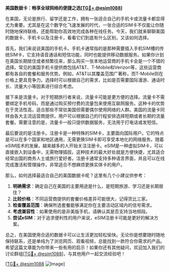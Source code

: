 **美国数据卡：畅享全球网络的便捷之选[[TG💪+ @esim1088](https://t.me/s/esim1088)]**

在美国，无论是旅行、留学还是工作，拥有一张适合自己的手机卡或流量卡都显得尤为重要。尤其是在这个数字化飞速发展的时代，一张合适的SIM卡不仅能让你随时随地保持联络，还能帮助你高效地完成各种在线任务。今天，我们就来聊聊美国的数据卡、手机卡以及注册卡，看看它们到底有什么区别，又该如何选择。

首先，我们来说说美国的手机卡。手机卡通常指的是那种需要插入手机SIM槽的传统SIM卡，它支持语音通话和短信功能，同时也能提供移动数据服务。如果你计划在美国长期居住或者频繁往来，那么购买一张本地运营商的手机卡会是一个不错的选择。常见的美国手机卡提供商包括AT&T、T-Mobile和Verizon等，这些运营商都有各自的套餐和服务优势。例如，AT&T以其覆盖范围广著称，而T-Mobile则在价格上更具竞争力。选择时可以根据自己的需求，比如是否需要国际漫游、通话时长、流量大小等因素进行综合考虑。

接下来是流量卡。对于短期旅行者来说，流量卡可能是更方便的选择。流量卡不需要绑定手机号码，而是通过购买预付费的流量包来使用互联网服务。这种卡的优势在于灵活性高，适合那些不常驻美国但需要偶尔使用网络的人群。美国的流量卡同样由各大主流运营商提供，用户可以根据自己的行程安排选择短期或者长期的流量套餐。需要注意的是，流量卡一般只提供数据服务，无法用于打电话或发短信。

最后要说的是注册卡。注册卡是一种特殊的SIM卡，主要面向国际用户。它的特点是可以在多个国家和地区通用，无需更换SIM卡即可享受本地化的网络服务。随着eSIM技术的发展，越来越多的人开始关注注册卡。eSIM是一种虚拟SIM卡，可以直接嵌入到设备中，无需物理插拔。这种技术的最大好处就是方便快捷，尤其适合经常出国的商务人士或旅行爱好者。注册卡通常支持多种语言界面，并且可以在线完成激活和管理操作，非常适合不想麻烦更换实体卡的用户。

那么，如何选择最适合自己的美国数据卡呢？这里有几个小建议供参考：

1. **明确需求**：确定自己在美国的主要用途是什么，是短期旅游、学习还是长期居住？
2. **比较价格**：不同运营商提供的套餐价格差异可能很大，记得货比三家。
3. **检查覆盖范围**：确保所选套餐能够满足你在主要活动区域内的信号需求。
4. **考虑兼容性**：如果使用的是非美版手机，请确认其是否支持当地频段。
5. **尝试eSIM**：对于追求便利性的用户来说，eSIM注册卡可能是更好的解决方案。

总之，在美国使用合适的数据卡可以让生活更加轻松愉快。无论你是想要随时随地保持联系，还是单纯为了浏览网页、观看视频，总能找到一款符合你需求的产品。希望这篇文章能为你带来一些有用的启示！如果你还有其他疑问，欢迎加入我们的讨论群组[[TG💪+ @esim1088](https://t.me/s/esim1088)]，与其他用户一起交流经验吧！

[[TG💪+ @esim1088](https://t.me/s/esim1088) ![Image](https://i.postimg.cc/4NQfJmqS/Snipaste-2025-05-13-00-14-12.png)]